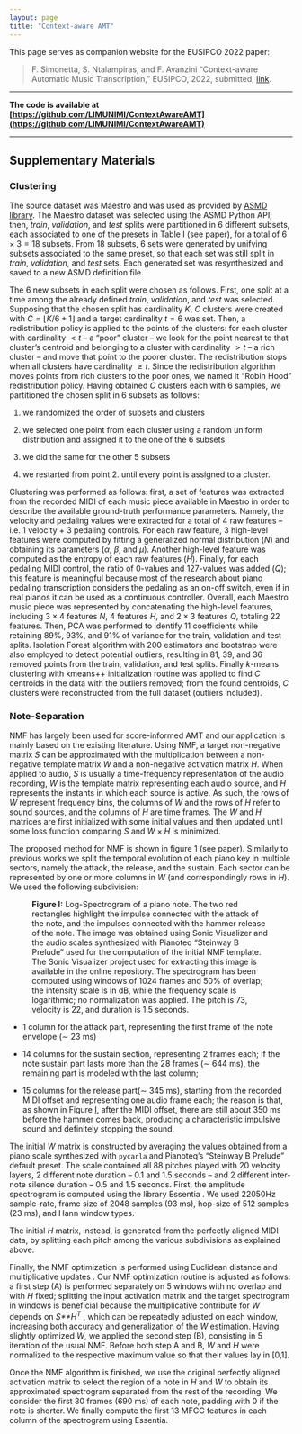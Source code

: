 ```yaml
---
layout: page
title: "Context-aware AMT"
---
```


This page serves as companion website for the EUSIPCO 2022 paper:

> F. Simonetta, S. Ntalampiras, and F. Avanzini “Context-aware Automatic Music Transcription,” EUSIPCO, 2022, submitted, [link]().


---

**The code is available at [https://github.com/LIMUNIMI/ContextAwareAMT](https://github.com/LIMUNIMI/ContextAwareAMT)**

---

## Supplementary Materials

### Clustering

The source dataset was Maestro and was used as provided by [ASMD library](https://asmd.readthedocs.io/).
The Maestro dataset was selected using the
ASMD Python API; then, *train*, *validation*, and *test* splits were
partitioned in 6 different subsets, each associated to one of the
presets in Table I (see paper), for a total of
6 × 3 = 18 subsets. From 18 subsets, 6 sets were generated by unifying
subsets associated to the same preset, so that each set was still split
in *train*, *validation*, and *test* sets. Each generated set was
resynthesized and saved to a new ASMD definition file.

The 6 new subsets in each split were chosen as follows. First, one split
at a time among the already defined *train*, *validation*, and *test*
was selected. Supposing that the chosen split has cardinality *K*, *C*
clusters were created with *C* = ⌊*K*/6 + 1⌋ and a target cardinality
*t* = 6 was set. Then, a redistribution policy is applied to the points
of the clusters: for each cluster with cardinality  \< *t* – a “poor”
cluster – we look for the point nearest to that cluster’s centroid and
belonging to a cluster with cardinality  \> *t* – a rich cluster – and
move that point to the poorer cluster. The redistribution stops when all
clusters have cardinality  ≥ *t*. Since the redistribution algorithm
moves points from rich clusters to the poor ones, we named it “Robin
Hood” redistribution policy. Having obtained *C* clusters each with 6
samples, we partitioned the chosen split in 6 subsets as follows:

1.  we randomized the order of subsets and clusters

2.  <span id="item_first" label="item_first"></span> we selected one
    point from each cluster using a random uniform distribution and
    assigned it to the one of the 6 subsets

3.  we did the same for the other 5 subsets

4.  we restarted from point 2. until every point is
    assigned to a cluster.

Clustering was performed as follows: first, a set of features was
extracted from the recorded MIDI of each music piece available in
Maestro in order to describe the available ground-truth performance
parameters. Namely, the velocity and pedaling values were extracted for
a total of 4 raw features – i.e. 1 velocity + 3 pedaling controls. For
each raw feature, 3 high-level features were computed by fitting a
generalized normal distribution (*N*) and obtaining its parameters (*α*,
*β*, and *μ*). Another high-level feature was computed as the entropy of
each raw features (*H*). Finally, for each pedaling MIDI control, the
ratio of 0-values and 127-values was added (*Q*); this feature is
meaningful because most of the research about piano pedaling
transcription considers the pedaling as an on-off switch, even if in
real pianos it can be used as a continuous controller. Overall, each
Maestro music piece was represented by concatenating the high-level
features, including 3 × 4 features *N*, 4 features *H*, and 2 × 3
features *Q*, totaling 22 features. Then, PCA was performed to identify
11 coefficients while retaining 89%, 93%, and 91% of variance for the
train, validation and test splits. Isolation Forest algorithm with 200
estimators and bootstrap were also employed to detect potential
outliers, resulting in 81, 39, and 36 removed points from the train,
validation, and test splits. Finally *k*-means clustering with kmeans++
initialization routine was applied to find *C* centroids in the data
with the outliers removed; from the found centroids, *C* clusters were
reconstructed from the full dataset (outliers included).

### Note-Separation

NMF has largely been used for score-informed AMT  and our application is
mainly based on the existing literature. Using NMF, a target
non-negative matrix *S* can be approximated with the multiplication
between a non-negative template matrix *W* and a non-negative activation
matrix *H*. When applied to audio, *S* is usually a time-frequency
representation of the audio recording, *W* is the template matrix
representing each audio source, and *H* represents the instants in which
each source is active. As such, the rows of *W* represent frequency
bins, the columns of *W* and the rows of *H* refer to sound sources, and
the columns of *H* are time frames. The *W* and *H* matrices are first
initialized with some initial values and then updated until some loss
function comparing *S* and *W* × *H* is minimized.

The proposed method for NMF is shown in
figure 1 (see paper). Similarly to previous works  we split
the temporal evolution of each piano key in multiple sectors, namely the
attack, the release, and the sustain. Each sector can be represented by
one or more columns in *W* (and correspondingly rows in *H*). We used
the following subdivision:

<div class="center">

<figure>
<embed src="note.png" id="fig:ch_formal_note_spec"
style="width:50%" />
<figcaption aria-hidden="true"> <b>Figure I:</b> Log-Spectrogram of a piano note. The two
red rectangles highlight the impulse connected with the attack of the
note, and the impulses connected with the hammer release of the note.
The image was obtained using Sonic Visualizer and the audio scales
synthesized with Pianoteq “Steinway B Prelude” used for the computation
of the initial NMF template. The Sonic Visualizer project used for
extracting this image is available in the online repository. The
spectrogram has been computed using windows of 1024 frames and 50% of
overlap; the intensity scale is in dB, while the frequency scale is
logarithmic; no normalization was applied. The pitch is 73, velocity is
22, and duration is 1.5 seconds. </figcaption>
</figure>

</div>

-   1 column for the attack part, representing the first frame of the
    note envelope (∼ 23 ms)

-   14 columns for the sustain section, representing 2 frames each; if
    the note sustain part lasts more than the 28 frames (∼ 644 ms), the
    remaining part is modeled with the last column;

-   15 columns for the release part(∼ 345 ms), starting from the
    recorded MIDI offset and representing one audio frame each; the
    reason is that, as shown in Figure [I][1], after the MIDI offset,
    there are still about 350 ms before the hammer comes back, producing
    a characteristic impulsive sound and definitely stopping the sound.

The initial *W* matrix is constructed by averaging the values obtained
from a piano scale synthesized with `pycarla` and Pianoteq’s “Steinway B
Prelude” default preset. The scale contained all 88 pitches played with
20 velocity layers, 2 different note duration – 0.1 and 1.5 seconds –
and 2 different inter-note silence duration – 0.5 and 1.5 seconds.
First, the amplitude spectrogram is computed using the library
Essentia . We used 22050Hz sample-rate, frame size of 2048 samples (93
ms), hop-size of 512 samples (23 ms), and Hann window types.

The initial *H* matrix, instead, is generated from the perfectly aligned
MIDI data, by splitting each pitch among the various subdivisions as
explained above.

Finally, the NMF optimization is performed using Euclidean distance and
multiplicative updates . Our NMF optimization routine is adjusted as
follows: a first step (A) is performed separately on 5 windows with no
overlap and with *H* fixed; splitting the input activation matrix and
the target spectrogram in windows is beneficial because the
multiplicative contribute for *W* depends on *S**H*<sup>*T*</sup> ,
which can be repeatedly adjusted on each window, increasing both
accuracy and generalization of the *W* estimation. Having slightly
optimized *W*, we applied the second step (B), consisting in 5 iteration
of the usual NMF. Before both step A and B, *W* and *H* were normalized
to the respective maximum value so that their values lay in \[0,1\].

Once the NMF algorithm is finished, we use the original perfectly
aligned activation matrix to select the region of a note in *H* and *W*
to obtain its approximated spectrogram separated from the rest of the
recording. We consider the first 30 frames (690 ms) of each note,
padding with 0 if the note is shorter. We finally compute the first 13
MFCC features in each column of the spectrogram using Essentia.


[1]: #fig:ch_formal_note_spec

